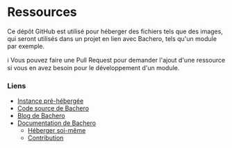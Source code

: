 # Ressources

Ce dépôt GitHub est utilisé pour héberger des fichiers tels que des images, qui seront utilisés dans un projet en lien avec Bachero, tels qu'un module par exemple.

ℹ️ Vous pouvez faire une Pull Request pour demander l'ajout d'une ressource si vous en avez besoin pour le développement d'un module.

### Liens

* [Instance pré-hébergée](https://discord.com/api/oauth2/authorize?client_id=1004446432863981671&permissions=8&scope=bot%20applications.commands)  
* [Code source de Bachero](https://github.com/bacherobot/bot)  
* [Blog de Bachero](https://bachero.johanstick.me/blog)  
* [Documentation de Bachero](https://bachero.johanstick.me)  
  * [Héberger soi-même](https://bachero.johanstick.me/docs/intro#h%C3%A9berger-soi-m%C3%AAme)  
  * [Contribution](https://bachero.johanstick.me/docs/contribute)  
